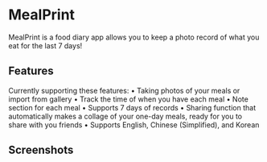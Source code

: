 # MealPrint
MealPrint is a food diary app allows you to keep a photo record of what you eat for the last 7 days!

## Features
Currently supporting these features:
•	Taking photos of your meals or import from gallery
•	Track the time of when you have each meal
•	Note section for each meal
•	Supports 7 days of records
•	Sharing function that automatically makes a collage of your one-day meals, ready for you to share with you friends
•	Supports English, Chinese (Simplified), and Korean

## Screenshots
